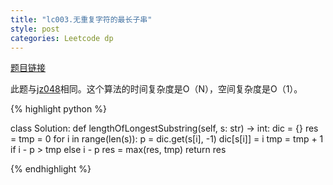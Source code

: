 ```yaml
---
title: "lc003.无重复字符的最长子串"
style: post
categories: Leetcode dp
---
```


[题目链接](https://leetcode-cn.com/problems/longest-substring-without-repeating-characters/)

此题与[jz048](https://1e0ndavid.github.io/jz048/)相同。这个算法的时间复杂度是O（N），空间复杂度是O（1）。

{% highlight python %}

class Solution:
    def lengthOfLongestSubstring(self, s: str) -> int:
        dic = {}
        res = tmp = 0
        for i in range(len(s)):
            p = dic.get(s[i], -1)
            dic[s[i]] = i
            tmp = tmp + 1 if i - p > tmp else i - p
            res = max(res, tmp)
        return res

{% endhighlight %}

